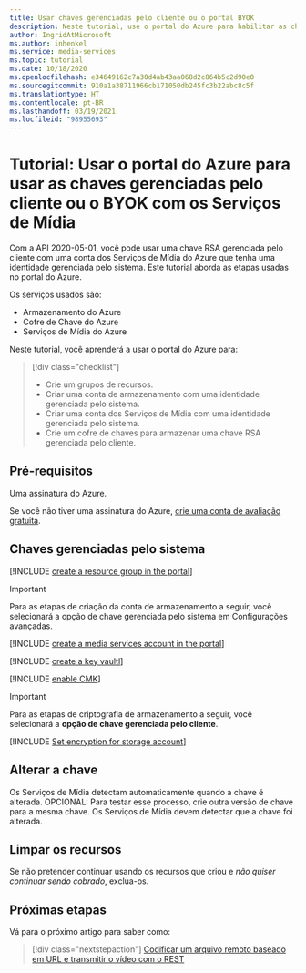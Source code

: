 ```yaml
---
title: Usar chaves gerenciadas pelo cliente ou o portal BYOK
description: Neste tutorial, use o portal do Azure para habilitar as chaves gerenciadas pelo cliente ou o BYOK (Bring Your Own Key) com uma conta de armazenamento dos Serviços de Mídia do Azure.
author: IngridAtMicrosoft
ms.author: inhenkel
ms.service: media-services
ms.topic: tutorial
ms.date: 10/18/2020
ms.openlocfilehash: e34649162c7a30d4ab43aa068d2c864b5c2d90e0
ms.sourcegitcommit: 910a1a38711966cb171050db245fc3b22abc8c5f
ms.translationtype: HT
ms.contentlocale: pt-BR
ms.lasthandoff: 03/19/2021
ms.locfileid: "98955693"
---
```

# <a name="tutorial-use-the-azure-portal-to-use-customer-managed-keys-or-byok-with-media-services"></a>Tutorial: Usar o portal do Azure para usar as chaves gerenciadas pelo cliente ou o BYOK com os Serviços de Mídia

Com a API 2020-05-01, você pode usar uma chave RSA gerenciada pelo cliente com uma conta dos Serviços de Mídia do Azure que tenha uma identidade gerenciada pelo sistema. Este tutorial aborda as etapas usadas no portal do Azure.

Os serviços usados são:

- Armazenamento do Azure
- Cofre de Chave do Azure
- Serviços de Mídia do Azure

Neste tutorial, você aprenderá a usar o portal do Azure para:

> [!div class="checklist"]
> - Crie um grupos de recursos.
> - Criar uma conta de armazenamento com uma identidade gerenciada pelo sistema.
> - Criar uma conta dos Serviços de Mídia com uma identidade gerenciada pelo sistema.
> - Crie um cofre de chaves para armazenar uma chave RSA gerenciada pelo cliente.

## <a name="prerequisites"></a>Pré-requisitos

Uma assinatura do Azure.

Se você não tiver uma assinatura do Azure, [crie uma conta de avaliação gratuita](https://azure.microsoft.com/free/).

## <a name="system-managed-keys"></a>Chaves gerenciadas pelo sistema

<!-- Create a resource group -->
[!INCLUDE [create a resource group in the portal](./includes/task-create-resource-group-portal.md)]

> [!IMPORTANT]
> Para as etapas de criação da conta de armazenamento a seguir, você selecionará a opção de chave gerenciada pelo sistema em Configurações avançadas.

<!-- Create a media services account -->

[!INCLUDE [create a media services account in the portal](./includes/task-create-media-services-account-portal.md)]

<!-- Create a key vault -->

[!INCLUDE [create a key vaultl](./includes/task-create-key-vault-portal.md)]

<!-- Enable CMK BYOK on the account -->
[!INCLUDE [enable CMK](./includes/task-enable-cmk-byok-portal.md)]

> [!IMPORTANT]
> Para as etapas de criptografia de armazenamento a seguir, você selecionará a **opção de chave gerenciada pelo cliente**.

<!-- Set encryption for storage account -->
[!INCLUDE [Set encryption for storage account](./includes/task-set-storage-encryption-portal.md)]

## <a name="change-the-key"></a>Alterar a chave

Os Serviços de Mídia detectam automaticamente quando a chave é alterada. OPCIONAL: Para testar esse processo, crie outra versão de chave para a mesma chave. Os Serviços de Mídia devem detectar que a chave foi alterada.

## <a name="clean-up-resources"></a>Limpar os recursos

Se não pretender continuar usando os recursos que criou e *não quiser continuar sendo cobrado*, exclua-os.

## <a name="next-steps"></a>Próximas etapas

Vá para o próximo artigo para saber como:
> [!div class="nextstepaction"]
> [Codificar um arquivo remoto baseado em URL e transmitir o vídeo com o REST](stream-files-tutorial-with-rest.md)
